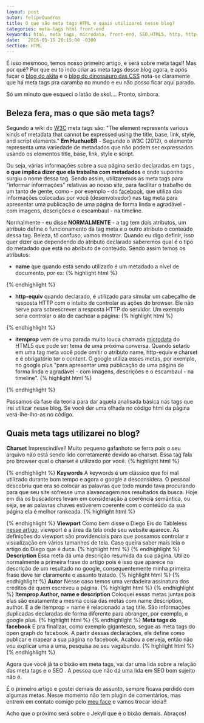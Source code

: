```yaml
---
layout: post
autor: felipeQuadros
title: O que são meta tags HTML e quais utilizarei nesse blog?
categories: meta-tags html front-end
keywords: html, meta tags, microdata, front-end, SEO,HTML5, http, http-equiv, w3c
date:   2016-05-15 20:15:00 -0300
section: HTML
---
```


É isso mesmooo, temos nosso primeiro artigo, e será sobre meta tags!! Mas por quê? Por que eu to indo criar as meta tags desse blog agora, e após fuçar o [blog do akita](http://www.akitaonrails.com/) e o [blog do dinossauro das CSS](http://www.maujor.com) nota-se claramente que há meta tags pra caramba no mundo e eu não posso ficar aqui parado.

Só um minuto que esqueci o latão de skol.... Pronto, simbora.

## Beleza fera, mas o que são meta tags?
Segundo a wiki do [W3C](https://www.w3.org/wiki/HTML/Elements/meta) meta tags são:
"The <meta> element represents various kinds of metadata that cannot be expressed using the title, base, link, style, and script elements."
**Em HuehueBR** - Segundo o W3C (2012), o elemento <meta> representa uma variedade de metadados que não podem ser expressados usando os elementos title, base, link, style e script.

Ou seja, várias informações sobre a sua página serão declaradas em tags <meta>, **o que implica dizer que ela trabalha com metadados** e onde suponho surgiu o nome dessa tag.
Sendo assim, utilizaremos as meta tags para "informar informações" relativas ao nosso site, para facilitar o trabalho de um tanto de gente, como - por exemplo - do [facebook](https://www.facebook.com/felipepereira.quadrosmaia), que utiliza das informações colocadas por você (desenvolvedor) nas tag meta para apresentar uma publicação de uma página de forma linda e agradável - com imagens, descrições e o escambaul - na timeline.

Normalmente - eu disse **NORMALMENTE** - a tag <meta> tem dois atributos, um atributo define o funcionamento da tag meta e o outro atributo o conteúdo dessa tag. Beleza, tô confuso, vamos mostrar. Quando eu digo definir, isso quer dizer que dependendo do atributo declarado saberemos qual é o tipo do metadado que está no abributo de conteúdo. Sendo assim temos os atributos:

- **name** que quando está sendo utilizado é um metadado a nível de documento, por ex:
{% highlight html %}
<meta name="description" content="Meta tag que traz a descrição da sua página
e comumente utilizada pelo google para dar uma prévia sobre
as páginas no resultado da busca" />
<!-- Os SEO pira -->
{% endhighlight %}

- **http-equiv** quando declarado, é utilizado para simular um cabeçalho de resposta HTTP com o intuito de controlar as ações do browser. Ele não serve para sobrescrever a resposta HTTP do servidor. Um exemplo seria controlar o ato de cachear a página:
{% highlight html %}
<meta http-equiv="cache-control" content="no-cache" />
{% endhighlight %}

- **itemprop** vem de uma parada muito louca chamada [microdata](https://www.w3.org/TR/microdata/#content-models) do HTML5 que pode ser tema de uma próxima conversa. Quando setado em uma tag meta você pode omitir o atributo name, http-equiv e charset e é obrigatório ter o content. O google utiliza esses metas, por exemplo, no google plus "para apresentar uma publicação de uma página de forma linda e agradável - com imagens, descrições e o escambaul - na timeline".
{% highlight html %}
<meta itemprop="author" content="Perera">
<!-- Meu nome por que sou o autor dessa bagaça de artigo -->
{% endhighlight %}

Passamos da fase da teoria para dar aquela analisada básica nas tags que irei utilizar nesse blog. Se você der uma olhada no código html da página verá-lhe-lho-as no código.

## Quais meta tags utilizarei no blog?
**Charset**
Imprescindível! Muito pequeno gafanhoto se ferra pois o seu arquivo não está sendo lido corretamente devido ao charset. Essa tag fala pro browser qual o charset é utilizado por você.
{% highlight html %}
<meta charset="utf-8" />
<!-- Meu nome por que sou o autor dessa bagaça de artigo -->
{% endhighlight %}
**Keywords**
A keywords é um clássico que foi mal utilizado durante bom tempo e agora o google a desconsidera. O pessoal descobriu que era só colocar as palavras que todo mundo tava procurando para que seu site sofresse uma alavancagem nos resultados da busca. Hoje em dia os buscadores levam em consideração a coerência semântica, ou seja, se as palavras chaves estiverem coerente com o conteúdo da sua página ela é melhor rankeada.
{% highlight html %}
<meta name="keywords" content="html, meta tags, microdata, front-end, SEO,
HTML5, http, http-equiv, w3c">
<!-- Meu nome por que sou o autor dessa bagaça de artigo -->
{% endhighlight %}
**Viewport**
Como bem disse o Diego Eis do Tableless [nesse artigo](http://tableless.com.br/manipulando-metatag-viewport/), viewport é a área da tela onde seu website aparece. As definições do viewport são providenciais para que possamos controlar a visualização em vários tamanhos de tela. Caso queira saber mais leia o artigo do Diego que é duca.
{% highlight html %}
<meta name="viewport" content="width=device-width, initial-scale=1,
user-scalable=no">
{% endhighlight %}
**Description**
Essa meta dá uma descrição resumida da sua página. Utilizo normalmente a primeira frase do artigo pois é isso que aparece na descrição de um resultado no google, consequentemente minha primeira frase deve ter claramente o assunto tratado.
{% highlight html %}
<meta name="description" content="É isso mesmooo, temos nosso primeiro artigo,
e será sobre meta tags!! Mas por quê? Por que eu to indo criar as meta tags
desse blog agora, e após fuçar o blo..">
{% endhighlight %}
**Autor**
Nesse caso temos uma verdadeira assinatura dos créditos de quem escreveu a página.
{% highlight html %}
<meta name="author" content="Perera">
{% endhighlight %}
**Itemprop Author, name e description**
Coloquei essas metas juntas pois elas são exatamente a mesma coisa das metas com name description, author. E a de itemprop = name é relacionado a tag title. São informações duplicadas declaradas de forma diferente para abranger, por exemplo, o google plus.
{% highlight html %}
<meta itemprop="author" content="Perera">
<meta itemprop="name" content="O que são meta tags HTML e quais utilizarei
nesse blog?">
<meta itemprop="description" content="É isso mesmooo, temos nosso primeiro
artigo,e será sobre meta tags!! Mas por quê? Por que eu to indo criar as
meta tags desse blog agora,e após fuçar o blo..">
{% endhighlight %}
**Meta tags do facebook**
E pra finalizar, como exemplo gigantesco, segue as meta tags do open graph do facebook. A partir dessas declarações, ele define como publicar e mapear a sua página no facebook.
Acabou a cerveja, então não vou explicar uma a uma, pesquisa ae seu vagabundo.
{% highlight html %}
<meta property="fb:app_id" content="333451410072252" />
<meta property="og:locale" content="pt_BR" />
<meta property="og:type" content="article" />
<meta property="og:title" content="O que são meta tags HTML e quais utilizarei nesse blog?" />
<meta property="og:description" content="É isso mesmooo, temos nosso primeiro
artigo,e será sobre meta tags!! Mas por quê? Por que eu to indo criar as
meta tags desse blog agora,e após fuçar o blo.." />
<meta property="og:url" content="http://felipequadros.com/meta-tags/html/front-end/2016/05/15/meta-tags-do-blog/">
<meta property="og:site_name" content="Blog do Perera" />
<meta property="article:publisher" content="https://www.facebook.com/felipepereira.quadrosmaia" />
<meta property="article:author" content="https://www.facebook.com/felipepereira.quadrosmaia" />
<meta property="article:section" content="HTML" />
{% endhighlight %}

Agora que você já ta o bixão em meta tags, vai dar uma lida sobre a relação das meta tags e o SEO . A pessoa que não dá uma lida em SEO bom sujeito não é.

É o primeiro artigo e gostei demais do assunto, sempre ficava perdido com algumas metas. Nesse momento não tem plugin de comentários, mas entrem em contato comigo pelo [meu face](https://www.facebook.com/felipepereira.quadrosmaia) e vamos trocar ideia!!

Acho que o próximo será sobre o Jekyll que é o bixão demais. Abraços!
